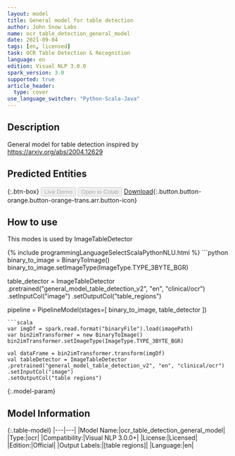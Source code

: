 ```yaml
---
layout: model
title: General model for table detection
author: John Snow Labs
name: ocr_table_detection_general_model
date: 2021-09-04
tags: [en, licensed]
task: OCR Table Detection & Recognition
language: en
edition: Visual NLP 3.0.0
spark_version: 3.0
supported: true
article_header:
  type: cover
use_language_switcher: "Python-Scala-Java"
---
```


## Description

General model for table detection inspired by https://arxiv.org/abs/2004.12629

## Predicted Entities



{:.btn-box}
<button class="button button-orange" disabled>Live Demo</button>
<button class="button button-orange" disabled>Open in Colab</button>
[Download](https://s3.amazonaws.com/auxdata.johnsnowlabs.com/clinical/ocr/ocr_table_detection_general_model_en_3.0.0_3.0_1630757579641.zip){:.button.button-orange.button-orange-trans.arr.button-icon}

## How to use

This modes is used by ImageTableDetector

<div class="tabs-box" markdown="1">
{% include programmingLanguageSelectScalaPythonNLU.html %}
```python
binary_to_image = BinaryToImage()
binary_to_image.setImageType(ImageType.TYPE_3BYTE_BGR)

table_detector = ImageTableDetector
.pretrained("general_model_table_detection_v2", "en", "clinical/ocr")
.setInputCol("image")
.setOutputCol("table_regions")

pipeline = PipelineModel(stages=[
    binary_to_image,
    table_detector
])
```
```scala
var imgDf = spark.read.format("binaryFile").load(imagePath)
var bin2imTransformer = new BinaryToImage()
bin2imTransformer.setImageType(ImageType.TYPE_3BYTE_BGR)

val dataFrame = bin2imTransformer.transform(imgDf)
val tableDetector = ImageTableDetector
.pretrained("general_model_table_detection_v2", "en", "clinical/ocr")
.setInputCol("image")
.setOutputCol("table regions")
```
</div>

{:.model-param}
## Model Information

{:.table-model}
|---|---|
|Model Name:|ocr_table_detection_general_model|
|Type:|ocr|
|Compatibility:|Visual NLP 3.0.0+|
|License:|Licensed|
|Edition:|Official|
|Output Labels:|[table regions]|
|Language:|en|
